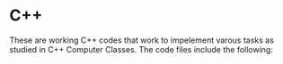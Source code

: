 # C++
These are working C++ codes that work to impelement varous tasks as studied in  C++ Computer Classes. 
The code files include the following:
